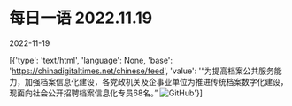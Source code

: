 # 每日一语 2022.11.19

2022-11-19

[{'type': 'text/html', 'language': None, 'base': 'https://chinadigitaltimes.net/chinese/feed', 'value': '“为提高档案公共服务能力，加强档案信息化建设，各党政机关及企事业单位为推进传统档案数字化建设，现面向社会公开招聘档案信息化专员68名。” ![GitHub](https://chinadigitaltimes.net/chinese/files/2022/11/20221119_dailyquote.png)'}]